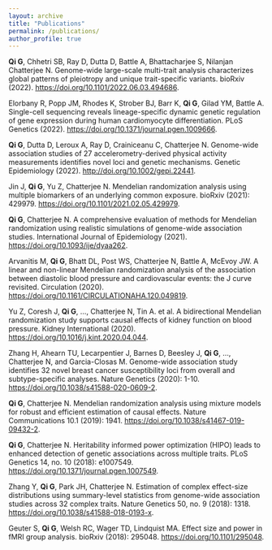 ```yaml
---
layout: archive
title: "Publications"
permalink: /publications/
author_profile: true
---
```


**Qi G**, Chhetri SB, Ray D, Dutta D, Battle A, Bhattacharjee S, Nilanjan Chatterjee N. Genome-wide large-scale multi-trait analysis characterizes global patterns of pleiotropy and unique trait-specific variants. bioRxiv (2022). <https://doi.org/10.1101/2022.06.03.494686>.


Elorbany R, Popp JM, Rhodes K, Strober BJ, Barr K, **Qi G**, Gilad YM, Battle A. Single-cell sequencing reveals lineage-specific dynamic genetic regulation of gene expression during human cardiomyocyte differentiation. PLoS Genetics (2022). <https://doi.org/10.1371/journal.pgen.1009666>.

**Qi G**, Dutta D, Leroux A, Ray D, Crainiceanu C, Chatterjee N. Genome-wide association studies of 27 accelerometry-derived physical activity measurements identifies novel loci and genetic mechanisms. Genetic Epidemiology (2022). <http://doi.org/10.1002/gepi.22441>.

Jin J, **Qi G**, Yu Z, Chatterjee N. Mendelian randomization analysis using multiple biomarkers of an underlying common exposure. bioRxiv (2021): 429979. <https://doi.org/10.1101/2021.02.05.429979>.

**Qi G**, Chatterjee N. A comprehensive evaluation of methods for Mendelian randomization using realistic simulations of genome-wide association studies. International Journal of Epidemiology (2021). <https://doi.org/10.1093/ije/dyaa262>.

Arvanitis M, **Qi G**, Bhatt DL, Post WS, Chatterjee N, Battle A, McEvoy JW. A linear and non-linear Mendelian randomization analysis of the association between diastolic blood pressure and cardiovascular events: the J curve revisited. Circulation (2020). <https://doi.org/10.1161/CIRCULATIONAHA.120.049819>.

Yu Z, Coresh J, **Qi G**, …, Chatterjee N, Tin A. et al. A bidirectional Mendelian randomization study supports causal effects of kidney function on blood pressure. Kidney International (2020). <https://doi.org/10.1016/j.kint.2020.04.044>.

Zhang H, Ahearn TU, Lecarpentier J, Barnes D, Beesley J, **Qi G**, …, Chatterjee N, and Garcia-Closas M. Genome-wide association study identifies 32 novel breast cancer susceptibility loci from overall and subtype-specific analyses. Nature Genetics (2020): 1-10. <https://doi.org/10.1038/s41588-020-0609-2>.

**Qi G**, Chatterjee N. Mendelian randomization analysis using mixture models for robust and efficient estimation of causal effects. Nature Communications 10.1 (2019): 1941. <https://doi.org/10.1038/s41467-019-09432-2>.

**Qi G**, Chatterjee N. Heritability informed power optimization (HIPO) leads to enhanced detection of genetic associations across multiple traits. PLoS Genetics 14, no. 10 (2018): e1007549. <https://doi.org/10.1371/journal.pgen.1007549>.

Zhang Y, **Qi G**, Park JH, Chatterjee N. Estimation of complex effect-size distributions using summary-level statistics from genome-wide association studies across 32 complex traits. Nature Genetics 50, no. 9 (2018): 1318. <https://doi.org/10.1038/s41588-018-0193-x>.

Geuter S, **Qi G**, Welsh RC, Wager TD, Lindquist MA. Effect size and power in fMRI group analysis. bioRxiv (2018): 295048. <https://doi.org/10.1101/295048>.


